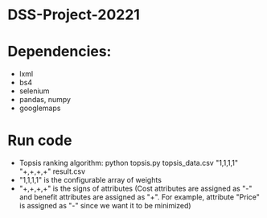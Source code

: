 # DSS-Project-20221
# Dependencies: 
- lxml
- bs4
- selenium
- pandas, numpy
- googlemaps
# Run code
- Topsis ranking algorithm: python topsis.py topsis_data.csv "1,1,1,1" "+,+,+,+" result.csv 
- "1,1,1,1" is the configurable array of weights
- "+,+,+,+" is the signs of attributes (Cost attributes are assigned as "-" and benefit attributes are assigned as "+". For example, attribute "Price" is assigned as "-" since we want it to be minimized)
